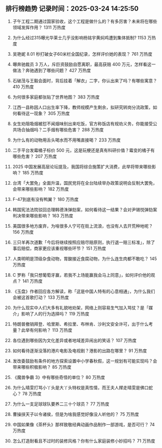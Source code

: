 
## 排行榜趋势 记录时间：2025-03-24 14:25:50
  
  1. 子午工程二期通过国家验收，这个工程是做什么的？有多厉害？未来将在哪些领域发挥作用？ 1311 万热度
    
  2. 为什么经过315曝光华莱士几乎没影响杨铭宇黄焖鸡遭到集体抵制? 1153 万热度
    
  3. 吴艳妮 8.01 秒打破女子60米栏全国纪录，怎样评价她的表现？ 761 万热度
    
  4. 曝奔驰裁员 3 万人，斥巨资鼓励自愿离职，最高获赔 400 万元，怎样看这一做法？奔驰遇到了哪些问题？ 427 万热度
    
  5. 石破茂与王毅会面时，背后挂着「解衣」二字，你认出来了吗？有哪些寓意？ 410 万热度
    
  6. 为何很多家庭都张贴了世界地图？ 383 万热度
    
  7. 江西一县称因人口出生率下降，教师规模产生剩余，拟研究转岗分流政策，如何看待这一现象？ 305 万热度
    
  8. 女生劝阻吸烟被怼不闻烟味别出来吃饭，官方称饭店有规劝义务，你能接受公共场合抽烟吗？二手烟有哪些危害？ 288 万热度
    
  9. 为什么有的动物用舌头喝水而不用嘴直接喝？ 233 万热度
    
  10. 二手平台发霉橘子标价 500 元，这是玩梗还是真有科研价值？霉变的橘子有哪些危害？ 207 万热度
    
  11. 2025 中国发展高层论坛提及，我国将综合施策扩大消费，此举将带来哪些影响？ 185 万热度
    
  12. 台湾「大罢免」全面升温，国民党将在全台陆续举办政策说明会反制大罢免，会带来哪些影响？ 182 万热度
    
  13. F-47到底有没有鸭翼？ 180 万热度
    
  14. 韩国宪法法院驳回总理韩德洙弹劾案，如何看待这一结果？会对尹锡悦弹劾案判决带来哪些影响？ 163 万热度
    
  15. 美国很多地方废弃，为啥很多人宁可在街上流浪，也没有人去开荒种地呢？ 156 万热度
    
  16. 三只羊再次道歉「今后将继续按照应赔尽赔原则，执行退一赔三标准」，除了事后赔偿，商家更应该重视哪些环节？ 151 万热度
    
  17. 人类明明是顶级杂食动物，胃酸接近食腐动物，为什么连生肉都不敢吃？ 145 万热度
    
  18. C 罗称「我只想葡萄牙赢，若我不上场能赢我会马上同意」，如何评价他的观点？ 141 万热度
    
  19. 《玉盘》作者回应各方解读，称「这是中国人特有的心意相通」，为什么我们会被这首歌打动？ 133 万热度
    
  20. 为什么现实中人们大多有礼貌地劝架，网络上则容易生气加入骂仗？是「媒介」影响了人的行为选择吗？ 119 万热度
    
  21. 特朗普撤销拜登、哈里斯、希拉里、布林肯、沙利文安全许可，出于什么考量？此举有何影响？ 113 万热度
    
  22. 各位遇到哪些因为文化差异或者地域差异闹出的笑话？ 107 万热度
    
  23. 如何看待逐渐没落的港片电影及电视剧？港影的出路在哪里？ 91 万热度
    
  24. 发改委鼓励有条件的地方探索设置中小学春秋假，这一规划有可能实现吗？会带来哪些积极影响？ 85 万热度
    
  25. 《魔兽争霸 3》中有哪些奇怪的单位？ 80 万热度
    
  26. 为什么晴雯打骂小丫头是大丫头特权是真性情，而王夫人撵走晴雯是佛口蛇心？ 78 万热度
    
  27. 为什么一支足球球队要养二三十个球员？ 77 万热度
    
  28. 曹操挟天子以令诸侯，但是为啥我感觉好像没人听他的？ 75 万热度
    
  29. 中国如果像《茶杯头》那样致敬经典动画作品制作一部游戏，是否可行？ 74 万热度
    
  30. 怎么打造耐看且不过时的装修风格？你有什么家庭装修小妙招吗？ 71 万热度
    